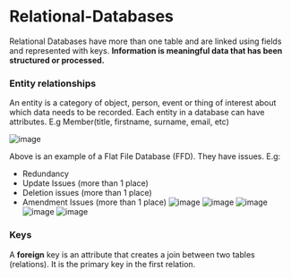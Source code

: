 # Relational-Databases

 Relational Databases have more than one table and are linked using fields and represented with keys. **Information is meaningful data that has been structured or processed.**
 
 ### Entity relationships
 
 An entity is a category of object, person, event or thing of interest about which data needs to be recorded. Each entity in a database can have attributes. E.g Member(title, firstname, surname, email, etc)
 
 
 ![image](https://user-images.githubusercontent.com/110039102/227191389-b16aa4a4-de79-4b06-a038-03713f60f0ce.png)

Above is an example of a Flat File Database (FFD). They have issues. E.g:

- Redundancy
- Update Issues (more than 1 place)
- Deletion issues (more than 1 place)
- Amendment Issues (more than 1 place)
![image](https://user-images.githubusercontent.com/110039102/227192115-a92d2e9c-8161-409b-8949-52f5008db75d.png)
![image](https://user-images.githubusercontent.com/110039102/227192213-63113b2d-9e56-4ec9-8a19-3abcbb60b594.png)
![image](https://user-images.githubusercontent.com/110039102/227192269-bdaa3786-104f-4ffa-be37-9b68924110bb.png)
![image](https://user-images.githubusercontent.com/110039102/227192299-590181f6-ad6e-4f13-a2f9-1270c6afac07.png)
![image](https://user-images.githubusercontent.com/110039102/227192370-ebd07b10-eb0e-4b9c-901a-3a1a35c4b41c.png)

### Keys

A **foreign** key is an attribute that creates a join between two tables (relations). It is the primary key in the first relation.
